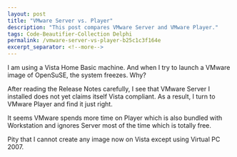 ```yaml
---
layout: post
title: "VMware Server vs. Player"
description: "This post compares VMware Server and VMware Player."
tags: Code-Beautifier-Collection Delphi
permalink: /vmware-server-vs-player-b25c1c3f164e
excerpt_separator: <!--more-->
---
```

I am using a Vista Home Basic machine. And when I try to launch a VMware image of OpenSuSE, the system freezes. Why?

After reading the Release Notes carefully, I see that VMware Server I installed does not yet claims itself Vista compliant. As a result, I turn to VMware Player and find it just right.

It seems VMware spends more time on Player which is also bundled with Workstation and ignores Server most of the time which is totally free.

Pity that I cannot create any image now on Vista except using Virtual PC 2007.
<!--more-->